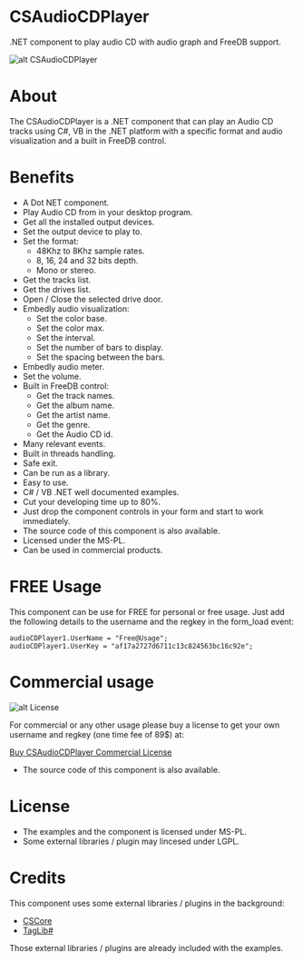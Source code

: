 # CSAudioCDPlayer
.NET component to play audio CD with audio graph and FreeDB support.

![alt CSAudioCDPlayer](https://www.microncode.com/developers/cs-audio-cd-player/images/cs-audio-cd-player.png "CSAudioCDPlayer")

# About
The CSAudioCDPlayer is a .NET component that can play an Audio CD tracks using C#, VB in the .NET platform with a specific format and audio visualization and a built in FreeDB control.

# Benefits
- A Dot NET component.
- Play Audio CD from in your desktop program.
- Get all the installed output devices.
- Set the output device to play to.
- Set the format:
	- 48Khz to 8Khz sample rates.
	- 8, 16, 24 and 32 bits depth.
	- Mono or stereo.
- Get the tracks list.
- Get the drives list.
- Open / Close the selected drive door.
- Embedly audio visualization:
	- Set the color base.
	- Set the color max.
	- Set the interval.
	- Set the number of bars to display.
	- Set the spacing between the bars.
- Embedly audio meter.
- Set the volume.
- Built in FreeDB control:
	- Get the track names.
	- Get the album name.
	- Get the artist name.
	- Get the genre.
	- Get the Audio CD id.
- Many relevant events.
- Built in threads handling.
- Safe exit.
- Can be run as a library.
- Easy to use.
- C# / VB .NET well documented examples.
- Cut your developing time up to 80%.
- Just drop the component controls in your form and start to work immediately.
- The source code of this component is also available.
- Licensed under the MS-PL.
- Can be used in commercial products.

# FREE Usage
This component can be use for FREE for personal or free usage. Just add the following details to the username and the regkey in the form_load event:

```
audioCDPlayer1.UserName = "Free@Usage";
audioCDPlayer1.UserKey = "af17a2727d6711c13c824563bc16c92e";
```

# Commercial usage

![alt License](http://www.microncode.com/images/medal128.png "License")

For commercial or any other usage please buy a license to get your own username and regkey (one time fee of 89$) at:

[Buy CSAudioCDPlayer Commercial License](https://order.shareit.com/cart/add?vendorid=200277377&PRODUCT[300914534]=1)

* The source code of this component is also available.

# License
- The examples and the component is licensed under MS-PL. 
- Some external libraries / plugin may lincesed under LGPL.

# Credits
This component uses some external libraries / plugins in the background:
- [CSCore](https://github.com/filoe/cscore)
- [TagLib#](https://github.com/mono/taglib-sharp)

Those external libraries / plugins are already included with the examples.